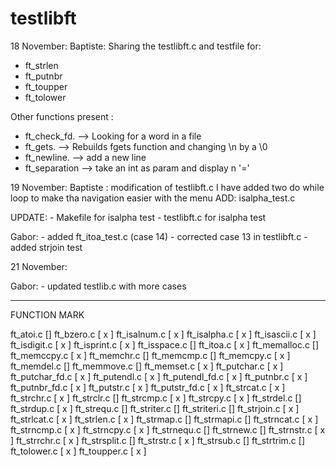 # testlibft

18 November:
Baptiste: Sharing the testlibft.c and testfile for:
- ft_strlen
- ft_putnbr
- ft_toupper
- ft_tolower

Other functions present :
- ft_check_fd.   --> Looking for a word in a file
- ft_gets.       --> Rebuilds fgets function and changing \n by a \0
- ft_newline.    --> add a new line
- ft_separation  --> take an int as param and display n '='

19 November:
Baptiste : modification of testlibft.c
I have added two do while loop to make tha navigation easier with the menu
ADD: isalpha_test.c

UPDATE: - Makefile for isalpha test
        - testlibft.c for isalpha test


Gabor:  - added ft_itoa_test.c (case 14)
        - corrected case 13 in testlibft.c
        -  added strjoin test

21 November:

Gabor:
	- updated testlib.c with more cases

-----------------------------------------------
FUNCTION                       MARK

ft_atoi.c                       []
ft_bzero.c                      [ x ]
ft_isalnum.c                    [ x ]
ft_isalpha.c                    [ x ]
ft_isascii.c                    [ x ]
ft_isdigit.c                    [ x ]
ft_isprint.c                    [ x ]
ft_isspace.c                    []
ft_itoa.c                       [ x ]
ft_memalloc.c                   []
ft_memccpy.c                    [ x ]
ft_memchr.c                     []
ft_memcmp.c                     []
ft_memcpy.c                     [ x ]
ft_memdel.c                     []
ft_memmove.c                    []
ft_memset.c                     [ x ]
ft_putchar.c                    [ x ]
ft_putchar_fd.c                 [ x ]
ft_putendl.c                    [ x ]
ft_putendl_fd.c                 [ x ]
ft_putnbr.c                     [ x ]
ft_putnbr_fd.c                  [ x ]
ft_putstr.c                     [ x ]
ft_putstr_fd.c                  [ x ]
ft_strcat.c                     [ x ]
ft_strchr.c                     [ x ]
ft_strclr.c                     []
ft_strcmp.c                     [ x ]
ft_strcpy.c                     [ x ]
ft_strdel.c                     []
ft_strdup.c                     [ x ]
ft_strequ.c                     []
ft_striter.c                    []
ft_striteri.c                   []
ft_strjoin.c                    [ x ]
ft_strlcat.c                    [ x ]
ft_strlen.c                     [ x ]
ft_strmap.c                     []
ft_strmapi.c                    []
ft_strncat.c                    [ x ]
ft_strncmp.c                    [ x ]
ft_strncpy.c                    [ x ]
ft_strnequ.c                    []
ft_strnew.c                     []
ft_strnstr.c                    [ x ]
ft_strrchr.c                    [ x ]
ft_strsplit.c                   []
ft_strstr.c                     [ x ]
ft_strsub.c                     []
ft_strtrim.c                    []
ft_tolower.c                    [ x ]
ft_toupper.c                    [ x ]

